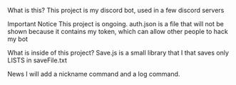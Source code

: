 What is this?
	This project is my discord bot, used in a few discord servers

Important Notice
	This project is ongoing. auth.json is a file that will not be shown because it contains my token, which can allow other people to hack my bot

What is inside of this project?
	Save.js is a small library that I that saves only LISTS in saveFile.txt

News 
	I will add a nickname command and a log command.



